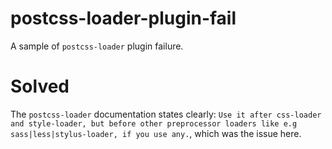 # postcss-loader-plugin-fail
A sample of `postcss-loader` plugin failure.

# Solved
The `postcss-loader` documentation states clearly: `Use it after css-loader and style-loader, but before other preprocessor loaders like e.g sass|less|stylus-loader, if you use any.`, which was the issue here.
